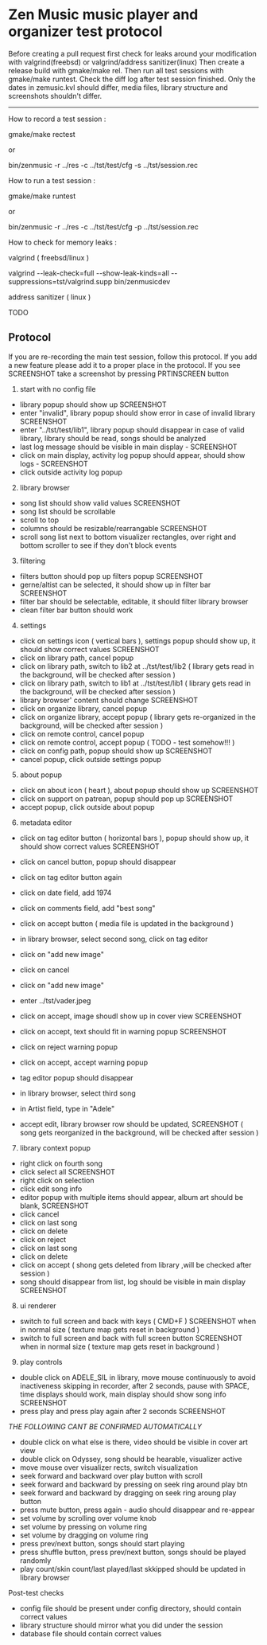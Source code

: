 # Zen Music music player and organizer test protocol

Before creating a pull request first check for leaks around your modification with valgrind(freebsd) or valgrind/address sanitizer(linux)
Then create a release build with gmake/make rel.
Then run all test sessions with gmake/make runtest.
Check the diff log after test session finished. Only the dates in zemusic.kvl should differ, media files, library structure and screenshots shouldn't differ.

---

How to record a test session :

gmake/make rectest

or

bin/zenmusic -r ../res -c ../tst/test/cfg -s ../tst/session.rec  

How to run a test session :

gmake/make runtest

or

bin/zenmusic -r ../res -c ../tst/test/cfg -p ../tst/session.rec  

How to check for memory leaks :

valgrind ( freebsd/linux )

valgrind --leak-check=full --show-leak-kinds=all --suppressions=tst/valgrind.supp bin/zenmusicdev

address sanitizer ( linux )

TODO

## Protocol

If you are re-recording the main test session, follow this protocol.
If you add a new feature please add it to a proper place in the protocol.
If you see SCREENSHOT take a screenshot by pressing PRTINSCREEN button

1. start with no config file

 - library popup should show up SCREENSHOT
 - enter "invalid", library popup should show error in case of invalid library SCREENSHOT
 - enter "../tst/test/lib1", library popup should disappear in case of valid library, library should be read, songs should be analyzed
 - last log message should be visible in main display - SCREENSHOT
 - click on main display, activity log popup should appear, should show logs - SCREENSHOT
 - click outside activity log popup

2. library browser

 - song list should show valid values SCREENSHOT
 - song list should be scrollable
 - scroll to top
 - columns should be resizable/rearrangable SCREENSHOT
 - scroll song list next to bottom visualizer rectangles, over right and bottom scroller to see if they don't block events

3. filtering

 - filters button should pop up filters popup SCREENSHOT
 - gerne/altist can be selected, it should show up in filter bar SCREENSHOT
 - filter bar should be selectable, editable, it should filter library browser
 - clean filter bar button should work

4. settings

 - click on settings icon ( vertical bars ), settings popup should show up, it should show correct values SCREENSHOT
 - click on library path, cancel popup
 - click on library path, switch to lib2 at ../tst/test/lib2 ( library gets read in the background, will be checked after session )
 - click on library path, switch to lib1 at ../tst/test/lib1  ( library gets read in the background, will be checked after session )
 - library browser' content should change SCREENSHOT
 - click on organize library, cancel popup
 - click on organize library, accept popup ( library gets re-organized in the background, will be checked after session )
 - click on remote control, cancel popup
 - click on remote control, accept popup ( TODO - test somehow!!! )
 - click on config path, popup should show up SCREENSHOT
 - cancel popup, click outside settings popup

5. about popup

 - click on about icon ( heart ), about popup should show up SCREENSHOT
 - click on support on patrean, popup should pop up SCREENSHOT
 - accept popup, click outside about popup

6. metadata editor

 - click on tag editor button ( horizontal bars ), popup should show up, it should show correct values SCREENSHOT
 - click on cancel button, popup should disappear
 - click on tag editor button again
 - click on date field, add 1974
 - click on comments field, add "best song"
 - click on accept button ( media file is updated in the background )

 - in library browser, select second song, click on tag editor
 - click on "add new image"
 - click on cancel
 - click on "add new image"
 - enter ../tst/vader.jpeg
 - click on accept, image shoudl show up in cover view SCREENSHOT
 - click on accept, text should fit in warning popup SCREENSHOT
 - click on reject warning popup
 - click on accept, accept warning popup
 - tag editor popup should disappear

 - in library browser, select third song
 - in Artist field, type in "Adele"
 - accept edit, library browser row should be updated, SCREENSHOT ( song gets reorganized in the background, will be checked after session )

7. library context popup

 - right click on fourth song
 - click select all SCREENSHOT
 - right click on selection
 - click edit song info
 - editor popup with multiple items should appear, album art should be blank, SCREENSHOT
 - click cancel
 - click on last song
 - click on delete
 - click on reject
 - click on last song
 - click on delete
 - click on accept ( shong gets deleted from library ,will be checked after session )
 - song should disappear from list, log should be visible in main display SCREENSHOT

8. ui renderer

 - switch to full screen and back with keys ( CMD+F ) SCREENSHOT when in normal size ( texture map gets reset in background )
 - switch to full screen and back with full screen button SCREENSHOT when in normal size ( texture map gets reset in background )

9. play controls

 - double click on ADELE_SIL in library, move mouse continuously to avoid inactiveness skipping in recorder, after 2 seconds, pause with SPACE, time displays should work, main display should show song info SCREENSHOT
 - press play and press play again after 2 seconds SCREENSHOT

 *THE FOLLOWING CANT BE CONFIRMED AUTOMATICALLY*

 - double click on what else is there, video should be visible in cover art view
 - double click on Odyssey, song should be hearable, visualizer active
 - move mouse over visualizer rects, switch visualization
 - seek forward and backward over play button with scroll
 - seek forward and backward by pressing on seek ring around play btn
 - seek forward and backward by dragging on seek ring aroung play button
 - press mute button, press again - audio should disappear and re-appear
 - set volume by scrolling over volume knob
 - set volume by pressing on volume ring
 - set volume by dragging on volume ring
 - press prev/next button, songs should start playing
 - press shuffle button, press prev/next button, songs should be played randomly
 - play count/skin count/last played/last skkipped should be updated in library browser

Post-test checks

 - config file should be present under config directory, should contain correct values
 - library structure should mirror what you did under the session
 - database file should contain correct values